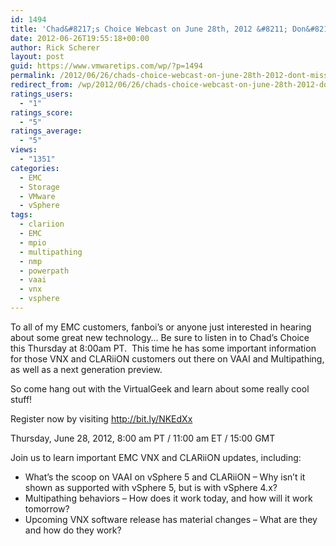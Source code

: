 ```yaml
---
id: 1494
title: 'Chad&#8217;s Choice Webcast on June 28th, 2012 &#8211; Don&#8217;t Miss!'
date: 2012-06-26T19:55:18+00:00
author: Rick Scherer
layout: post
guid: https://www.vmwaretips.com/wp/?p=1494
permalink: /2012/06/26/chads-choice-webcast-on-june-28th-2012-dont-miss/
redirect_from: /wp/2012/06/26/chads-choice-webcast-on-june-28th-2012-dont-miss/
ratings_users:
  - "1"
ratings_score:
  - "5"
ratings_average:
  - "5"
views:
  - "1351"
categories:
  - EMC
  - Storage
  - VMware
  - vSphere
tags:
  - clariion
  - EMC
  - mpio
  - multipathing
  - nmp
  - powerpath
  - vaai
  - vnx
  - vsphere
---
```

To all of my EMC customers, fanboi&#8217;s or anyone just interested in hearing about some great new technology&#8230; Be sure to listen in to Chad&#8217;s Choice this Thursday at 8:00am PT.  This time he has some important information for those VNX and CLARiiON customers out there on VAAI and Multipathing, as well as a next generation preview.

So come hang out with the VirtualGeek and learn about some really cool stuff!

Register now by visiting <a title="Chad's Choice" href="http://bit.ly/NKEdXx " target="_blank">http://bit.ly/NKEdXx </a>

Thursday, June 28, 2012, 8:00 am PT / 11:00 am ET / 15:00 GMT

Join us to learn important EMC VNX and CLARiiON updates, including:

  * What’s the scoop on VAAI on vSphere 5 and CLARiiON – Why isn’t it shown as supported with vSphere 5, but is with vSphere 4.x?
  * Multipathing behaviors – How does it work today, and how will it work tomorrow?
  * Upcoming VNX software release has material changes – What are they and how do they work?